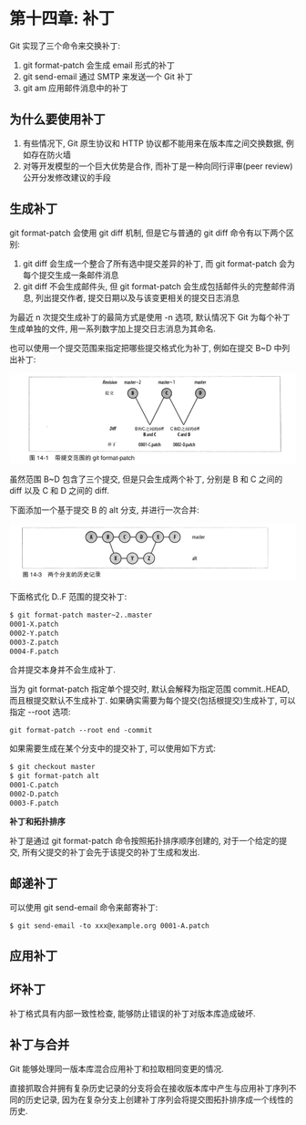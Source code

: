 # 第十四章: 补丁 #

Git 实现了三个命令来交换补丁:

1. git format-patch 会生成 email 形式的补丁
2. git send-email 通过 SMTP 来发送一个 Git 补丁
3. git am 应用邮件消息中的补丁

## 为什么要使用补丁 ##

1. 有些情况下, Git 原生协议和 HTTP 协议都不能用来在版本库之间交换数据, 例如存在防火墙
2. 对等开发模型的一个巨大优势是合作, 而补丁是一种向同行评审(peer review) 公开分发修改建议的手段

## 生成补丁 ##

git format-patch 会使用 git diff 机制, 但是它与普通的 git diff 命令有以下两个区别:

1. git diff 会生成一个整合了所有选中提交差异的补丁, 而 git format-patch 会为每个提交生成一条邮件消息
2. git diff 不会生成邮件头, 但 git format-patch 会生成包括邮件头的完整邮件消息, 列出提交作者, 提交日期以及与该变更相关的提交日志消息

为最近 n 次提交生成补丁的最简方式是使用 -n 选项, 默认情况下 Git 为每个补丁生成单独的文件, 用一系列数字加上提交日志消息为其命名.

也可以使用一个提交范围来指定把哪些提交格式化为补丁, 例如在提交 B~D 中列出补丁:

![图14-1 带提交范围的 git format-patch](./images/image14-01.png)

虽然范围 B~D 包含了三个提交, 但是只会生成两个补丁, 分别是 B 和 C 之间的 diff 以及 C 和 D 之间的 diff.

下面添加一个基于提交 B 的 alt 分支, 并进行一次合并:

![图14-3 两个分支的历史记录](./images/image14-02.png)

下面格式化 D..F 范围的提交补丁:

```
$ git format-patch master~2..master
0001-X.patch
0002-Y.patch
0003-Z.patch
0004-F.patch
```

合并提交本身并不会生成补丁.

当为 git format-patch 指定单个提交时, 默认会解释为指定范围 commit..HEAD, 而且根提交默认不生成补丁. 如果确实需要为每个提交(包括根提交)生成补丁, 可以指定 --root 选项:

```
git format-patch --root end -commit
```

如果需要生成在某个分支中的提交补丁, 可以使用如下方式:

```
$ git checkout master
$ git format-patch alt
0001-C.patch
0002-D.patch
0003-F.patch
```

**补丁和拓扑排序**

补丁是通过 git format-patch 命令按照拓扑排序顺序创建的, 对于一个给定的提交, 所有父提交的补丁会先于该提交的补丁生成和发出.

## 邮递补丁 ##

可以使用 git send-email 命令来邮寄补丁:

```
$ git send-email -to xxx@example.org 0001-A.patch
```

## 应用补丁 ##



## 坏补丁 ##

补丁格式具有内部一致性检查, 能够防止错误的补丁对版本库造成破坏.

## 补丁与合并 ##

Git 能够处理同一版本库混合应用补丁和拉取相同变更的情况.

直接抓取合并拥有复杂历史记录的分支将会在接收版本库中产生与应用补丁序列不同的历史记录, 因为在复杂分支上创建补丁序列会将提交图拓扑排序成一个线性的历史.
